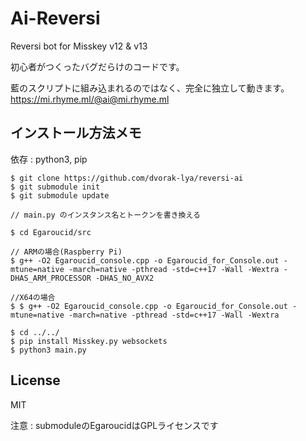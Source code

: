 # Ai-Reversi

Reversi bot for Misskey v12 &amp; v13

初心者がつくったバグだらけのコードです。

藍のスクリプトに組み込まれるのではなく、完全に独立して動きます。https://mi.rhyme.ml/@ai@mi.rhyme.ml

## インストール方法メモ

依存 : python3, pip
```
$ git clone https://github.com/dvorak-lya/reversi-ai
$ git submodule init
$ git submodule update

// main.py のインスタンス名とトークンを書き換える

$ cd Egaroucid/src

// ARMの場合(Raspberry Pi)
$ g++ -O2 Egaroucid_console.cpp -o Egaroucid_for_Console.out -mtune=native -march=native -pthread -std=c++17 -Wall -Wextra -DHAS_ARM_PROCESSOR -DHAS_NO_AVX2

//X64の場合
$ $ g++ -O2 Egaroucid_console.cpp -o Egaroucid_for_Console.out -mtune=native -march=native -pthread -std=c++17 -Wall -Wextra

$ cd ../../
$ pip install Misskey.py websockets
$ python3 main.py
```

## License

MIT

注意 : submoduleのEgaroucidはGPLライセンスです
